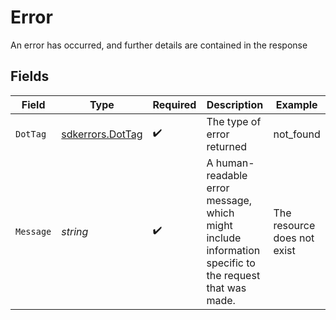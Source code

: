 # Error

An error has occurred, and further details are contained in the response


## Fields

| Field                                                                                                   | Type                                                                                                    | Required                                                                                                | Description                                                                                             | Example                                                                                                 |
| ------------------------------------------------------------------------------------------------------- | ------------------------------------------------------------------------------------------------------- | ------------------------------------------------------------------------------------------------------- | ------------------------------------------------------------------------------------------------------- | ------------------------------------------------------------------------------------------------------- |
| `DotTag`                                                                                                | [sdkerrors.DotTag](../../../pkg/models/sdkerrors/dottag.md)                                             | :heavy_check_mark:                                                                                      | The type of error returned                                                                              | not_found                                                                                               |
| `Message`                                                                                               | *string*                                                                                                | :heavy_check_mark:                                                                                      | A human-readable error message, which might include information specific to<br/>the request that was made.<br/> | The resource does not exist                                                                             |